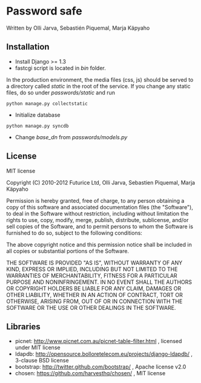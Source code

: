 Password safe
=============

Written by Olli Jarva, Sebastién Piquemal, Marja Käpyaho

Installation
------------

* Install Django >= 1.3
* fastcgi script is located in *bin* folder.

In the production environment, the media files (css, js) should be served 
to a directory called *static* in the root of the service. If you change any
static files, do so under *passwords/static* and run

```
python manage.py collectstatic
```

* Initialize database

```
python manage.py syncdb
```

* Change *base_dn* from *passwords/models.py*

License
-------

MIT license

Copyright (C) 2010-2012 Futurice Ltd, Olli Jarva, Sebastien Piquemal, 
Marja Käpyaho

Permission is hereby granted, free of charge, to any person obtaining a 
copy of this software and associated documentation files (the "Software"), 
to deal in the Software without restriction, including without limitation 
the rights to use, copy, modify, merge, publish, distribute, sublicense, 
and/or sell copies of the Software, and to permit persons to whom the 
Software is furnished to do so, subject to the following conditions:

The above copyright notice and this permission notice shall be included in 
all copies or substantial portions of the Software.

THE SOFTWARE IS PROVIDED "AS IS", WITHOUT WARRANTY OF ANY KIND, EXPRESS OR 
IMPLIED, INCLUDING BUT NOT LIMITED TO THE WARRANTIES OF MERCHANTABILITY, 
FITNESS FOR A PARTICULAR PURPOSE AND NONINFRINGEMENT. IN NO EVENT SHALL 
THE AUTHORS OR COPYRIGHT HOLDERS BE LIABLE FOR ANY CLAIM, DAMAGES OR OTHER 
LIABILITY, WHETHER IN AN ACTION OF CONTRACT, TORT OR OTHERWISE, ARISING 
FROM, OUT OF OR IN CONNECTION WITH THE SOFTWARE OR THE USE OR OTHER 
DEALINGS IN THE SOFTWARE.

Libraries
---------

* picnet: http://www.picnet.com.au/picnet-table-filter.html , licensed under MIT license
* ldapdb: http://opensource.bolloretelecom.eu/projects/django-ldapdb/ , 3-clause BSD license
* bootstrap: http://twitter.github.com/bootstrap/ , Apache license v2.0
* chosen: https://github.com/harvesthq/chosen/ , MIT license


